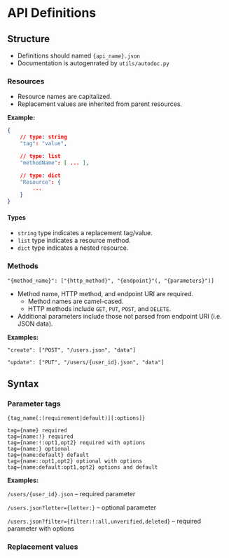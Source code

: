 # API Definitions

## Structure

* Definitions should named `{api_name}.json`
* Documentation is autogenrated by `utils/autodoc.py`

### Resources

* Resource names are capitalized.
* Replacement values are inherited from parent resources.

**Example:**

```json
{
    // type: string
    "tag": "value",

    // type: list
    "methodName": [ ... ],

    // type: dict
    "Resource": {
        ...
    }
}
```

#### Types

* `string` type indicates a replacement tag/value.
* `list` type indicates a resource method.
* `dict` type indicates a nested resource.

### Methods

`"{method_name}": ["{http_method}", "{endpoint}"(, "{parameters}")]`

* Method name, HTTP method, and endpoint URI are required.
   * Method names are camel-cased.
   * HTTP methods include `GET`, `PUT`, `POST`, and `DELETE`.
* Additional parameters include those not parsed from endpoint URI (i.e. JSON data).

**Examples:**

`"create": ["POST", "/users.json", "data"]`

`"update": ["PUT", "/users/{user_id}.json", "data"]`


## Syntax

### Parameter tags

`{tag_name[:(requirement|default)][:options]}`

```
tag={name} required
tag={name:!} required
tag={name:!:opt1,opt2} required with options
tag={name:} optional
tag={name:default} default
tag={name::opt1,opt2} optional with options
tag={name:default:opt1,opt2} options and default
```

**Examples:**

`/users/{user_id}.json` – required parameter

`/users.json?letter={letter:}` – optional parameter

`/users.json?filter={filter:!:all,unverified,deleted}` – required parameter with options

### Replacement values
